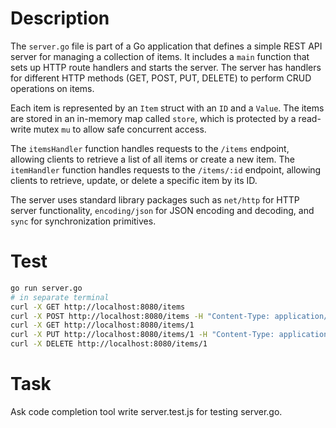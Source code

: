 # Description
The `server.go` file is part of a Go application that defines a simple REST API server for managing a collection of items. It includes a `main` function that sets up HTTP route handlers and starts the server. The server has handlers for different HTTP methods (GET, POST, PUT, DELETE) to perform CRUD operations on items.

Each item is represented by an `Item` struct with an `ID` and a `Value`. The items are stored in an in-memory map called `store`, which is protected by a read-write mutex `mu` to allow safe concurrent access.

The `itemsHandler` function handles requests to the `/items` endpoint, allowing clients to retrieve a list of all items or create a new item. The `itemHandler` function handles requests to the `/items/:id` endpoint, allowing clients to retrieve, update, or delete a specific item by its ID.

The server uses standard library packages such as `net/http` for HTTP server functionality, `encoding/json` for JSON encoding and decoding, and `sync` for synchronization primitives.

# Test
```bash
go run server.go
# in separate terminal
curl -X GET http://localhost:8080/items
curl -X POST http://localhost:8080/items -H "Content-Type: application/json" -d '{"ID":"1","Value":"Item1"}'
curl -X GET http://localhost:8080/items/1
curl -X PUT http://localhost:8080/items/1 -H "Content-Type: application/json" -d '{"Value":"Updated Item1"}'
curl -X DELETE http://localhost:8080/items/1
```

# Task 
Ask code completion tool write server.test.js for testing server.go.